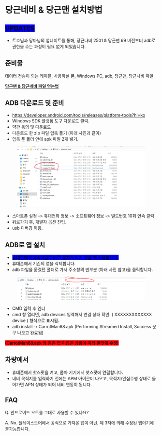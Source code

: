 # 당근네비 & 당근맨 설치방법

## <mark style="background-color:blue;">UPDATES</mark>

* 트흐님과 당마님의 업데이트를 통해, 당근나비 2501 & 당근맨 69 버전부터 adb로 권한을 주는 과정이 필요 없게 되었습니다.

## 준비물

데이터 전송이 되는 케이블, 사용하실 폰, Windows PC, adb, 당근맨, 당근나비 파일

[**당근맨 & 당근네비 파일 얻는법**](../#and)

## ADB 다운로드 및 준비

* https://developer.android.com/tools/releases/platform-tools?hl=ko
* Windows SDK 플랫폼 도구 다운로드 클릭.
* 약관 동의 및 다운로드
* 다운로드 한 zip 파일 압축 풀기 (아래 사진과 같이)
* 압축 푼 폴더 안에 apk 파일 2개 넣기.

<figure><img src="../.gitbook/assets/image (16).png" alt=""><figcaption></figcaption></figure>

* 스마트폰 설정 -> 휴대전화 정보 -> 소프트웨어 정보 -> 빌드번호 10회 연속 클릭
* 뒤로가기 후, 개발자 옵션 진입.
* usb 디버깅 허용.

## ADB로 앱 설치

* <mark style="background-color:blue;">휴대폰에서 apk파일로 바로 설치가 되지 않을 때 사용합니다.</mark>
* 휴대폰에서 기존의 앱을 삭제합니다.
* adb 파일을 옮겼던 폴더로 가서 주소창의 빈부분 (아래 사진 참고)을 클릭합니다.

<figure><img src="../.gitbook/assets/image (18).png" alt=""><figcaption></figcaption></figure>

* CMD 입력 후 엔터
* cmd 창 열리면, adb devices 입력해서 연결 상태 확인. ( XXXXXXXXXXXXX device ) 형식으로 표시됨.
* adb install -r CarrotMan68.apk (Performing Streamed Install, Success 문구 나오고 완료됨)

<mark style="background-color:red;">(CarrotMan68.apk 와 같은 앱 이름은 상황에 따라 알맞게 수정)</mark>

## 차량에서

* 휴대폰에서 핫스팟을 켜고, 콤마 기기에서 핫스팟에 연결합니다.
* 네비 목적지를 입력하기 전에는 APM 아이콘이 나오고, 목적지/안심주행 상태로 들어가면 APN 상태가 되어 네비 연동이 됩니다.

## FAQ

Q. 안드로이드 오토를 그대로 사용할 수 있나요?&#x20;

A. No. 플레이스토어에서 공식으로 가져온 앱이 아닌, 제 3자에 의해 수정된 앱이기에 불가능합니다.
